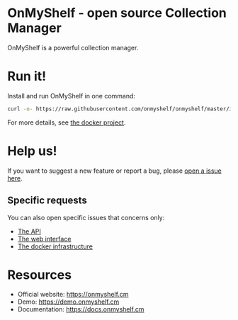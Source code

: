 # OnMyShelf - open source Collection Manager

OnMyShelf is a powerful collection manager.

# Run it!
Install and run OnMyShelf in one command:
```bash
curl -o- https://raw.githubusercontent.com/onmyshelf/onmyshelf/master/install.sh | bash
```

For more details, see [the docker project](https://github.com/onmyshelf/docker).

# Help us!
If you want to suggest a new feature or report a bug, please [open a issue here](https://github.com/onmyshelf/onmyshelf/issues).

## Specific requests
You can also open specific issues that concerns only:
- [The API](https://github.com/onmyshelf/api/issues)
- [The web interface](https://github.com/onmyshelf/web/issues)
- [The docker infrastructure](https://github.com/onmyshelf/docker/issues)

# Resources
- Official website: https://onmyshelf.cm
- Demo: https://demo.onmyshelf.cm
- Documentation: https://docs.onmyshelf.cm
